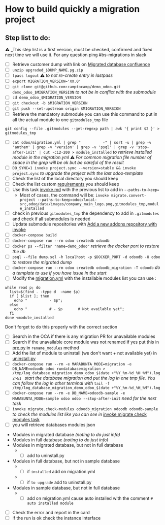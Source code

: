 <!--
This file has been generated with 'invoke project.sync'.
Do not modify. Any manual change will be lost.
Please propose your modification on
https://github.com/camptocamp/odoo-template instead.
-->
# How to build quickly a migration project

## Step list to do:

:warning: _This step list is a first version, must be checked, confirmed and fixed next time we will use it.
For any question ping #bs-migrations in slack

- [ ] Retrieve customer dump with link on [Migrated database confluence](https://confluence.camptocamp.com/confluence/display/BS/Migrated+database#Migrateddatabase-Howtorestoreamigrateddatabase)
- [ ] `unzip upgraded_$DUMP_NAME.pg.zip`
- [ ] `lpass logout` :warning: _to not re-create entry in lastpass_
- [ ] `export MIGRATION_VERSION='XX.0'`
- [ ] `git clone git@github.com:camptocamp/demo_odoo.git demo_odoo_$MIGRATION_VERSION` _to not be in conflict with the submodule_
- [ ] `cd demo_odoo_$MIGRATION_VERSION`
- [ ] `git checkout -b $MIGRATION_VERSION`
- [ ] `git push --set-upstream origin $MIGRATION_VERSION`
- [ ] Retrieve the mandatory submodule you can use this command to put in all the actual module to one `gitmodules_tmp` file
```shell
git config --file .gitmodules --get-regexp path | awk '{ print $2 }' > gitmodules_tmp
```
- [ ] `cat odoo/migration.yml | grep "          -" | sort -u | grep -v 'anthem' | grep -v 'version' | grep -v 'psql' | grep -v 'stop-after-init' | cut -c12-200 > module_installed` _to retrieve installed module in the migration.yml_ :warning: *For common migration file number of space in the grep will be ok but be careful of the result*
- [ ] `DO_SYNC=1 invoke project.sync --version=stable && invoke project.sync` _to upgrade the project with the last odoo-template_
- [ ] Check the list of the local directory you should keep
- [ ] Check the list custom [requirements](../odoo/requirements.txt) you should keep
- [ ] Use this task [invoke.md](invoke.md#migrateconvert-project) with the previous list to add in `--paths-to-keep=`
    * Most of cases, the command will be: `invoke migrate.convert-project --paths-to-keep=odoo/local-src,odoo/data/images/company_main_logo.png,gitmodules_tmp,module_installed`
- [ ] check in previous `gitmodules_tmp` the dependency to add in `.gitmodules` and check if all submodules is needed
- [ ] Update submodule repositories with [Add a new addons repository with invoke](how-to-add-repo.md#use-invoke-task)
- [ ] `docker-compose build`
- [ ] `docker-compose run --rm odoo createdb odoodb`
- [ ] `docker ps --filter "name=demo_odoo"` _retrieve the docker port to restore the db_
- [ ] `psql --file dump.sql -h localhost -p $DOCKER_PORT -d odoodb -U odoo` _to restore the migrated dump_
- [ ] `docker-compose run --rm odoo createdb odoodb_migration -T odoodb` _do a template to use if you have issue in the start_
- [ ] Modify the [migration.yml](../odoo/migration.yml) with the installable modules list you can use :
```shell
while read p; do
  list=$(find . -type d  -name $p)
  if [ $list ]; then
    echo "          - $p";
  else
    echo "          # - $p       # Not available yet";
  fi
done <module_installed
```
Don't forget to do this properly with the correct section
- [ ] Search in the OCA if there is any migration PR for unavailable modules
- [ ] Search if the unavailable core module was not renamed if yes put this in [pre.py](../odoo/songs/migration/pre.py) in `rename_modules` method
- [ ] Add the list of module to uninstall (we don't want + not available yet) in [uninstall.py](../odoo/songs/migration/uninstall.py#L8)
- [ ] `docker-compose run --rm -e MARABUNTA_MODE=migration -e DB_NAME=odoodb odoo rundatabasemigration > /tmp/log_database_migration_demo_odoo_$(date +"%Y_%m-%d_%H_%M").log 2>&1 ` _start the database migration and put the log in one tmp file. You can follow the log in other terminal with_ `tail -f /tmp/log_database_migration_demo_odoo_$(date +"%Y_%m-%d_%H_%M").log`
- [ ] `docker-compose run --rm -e DB_NAME=odoodb-sample -e MARABUNTA_MODE=sample odoo odoo --stop-after-init` _need for the next task_
- [ ] `invoke migrate.check-modules odoodb_migration odoodb odoodb-sample` _to check the modules list like you can see in_ [invoke migrate check modules task](invoke.md#migratecheck-modules)
- [ ] you will retrieve databases modules json
* Modules in migrated database _(noting to do just info)_
* Modules in full database _(noting to do just info)_
* Modules in migrated database, but not in full database
    * - [ ] add to uninstall.py
* Modules in full database, but not in sample database
    * - [ ] if `installed` add on migration.yml
    * - [ ] if `to upgrade` add to uninstall.py
* Modules in sample database, but not in full database
    * - [ ] add on migration.yml cause auto installed with the comment `# auto installed module`
- [ ] Check the error and report in the card
- [ ] If the run is ok check the instance interface
